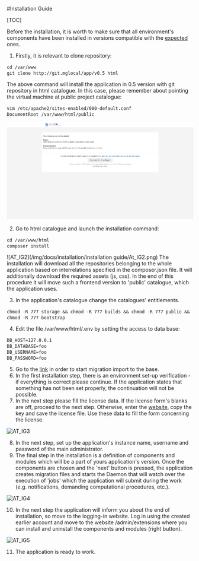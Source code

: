 #Installation Guide  

[TOC]

Before the installation, it is worth to make sure that all environment's components have been installed in versions compatible with the [expected](https://inbssoftware.atlassian.net/wiki/display/AS/Requirements) ones.  
  
1. Firstly, it is relevant to clone repository:  
<pre><code>cd /var/www
git clone http://git.mglocal/app/v0.5 html</code></pre> 
The above command will install the application in 0.5 version with git repository in html catalogue. 
In this case, please remember about pointing the virtual machine at public project catalogue:  
<pre><code>vim /etc/apache2/sites-enabled/000-default.conf  
DocumentRoot /var/www/html/public</code></pre>
  
  ![AT_IG1](../img/docs/basics/installation/common_problems/common_problems_1.png)
  
2. Go to html catalogue and launch the installation command:  
<pre><code>cd /var/www/html
composer install</code></pre>
  ![AT_IG2](/img/docs/installation/installation guide/At_IG2.png)
The installation will download all the repositories belonging to the whole application based on interrelations specified in the composer.json file. It will additionally download the required assets (js, css). In the end of this procedure it will move such a frontend version to 'public' catalogue, which the application uses.
  
3. In the application's catalogue change the catalogues' entitlements.
<pre><code>chmod -R 777 storage && chmod -R 777 builds && chmod -R 777 public && chmod -R 777 bootstrap</code></pre>
  
4.  Edit the file /var/www/html/.env by setting the access to data base:
<pre><code>DB_HOST=127.0.0.1
DB_DATABASE=foo
DB_USERNAME=foo
DB_PASSWORD=foo</code></pre>
  
5. Go to the [link](http://127.0.0.1/admin/install) in order to start migration import to the base.
6. In the first installation step, there is an environment set-up verification - if everything is correct please continue. If the application states that something has not been set properly, the continuation will not be possible.
7. In the next step please fill the license data. If the license form's blanks are off, proceed to the next step. Otherwise, enter the [website](http://192.168.1.217/license), copy the key and save the license file. Use these data to fill the form concerning the license.
  
  ![AT_IG3](/img/docs/installation/installation_guide/AT_IG3.png)
  
8. In the next step, set up the application's instance name, username and password of the main administrator.
9. The final step in the installation is a definition of components and modules which will be a part of yours application's version. Once the components are chosen and the 'next' button is pressed, the application creates migration files and starts the Daemon that will watch over the execution of 'jobs' which the application will submit during the work (e.g. notifications, demanding computational procedures, etc.).
  
  ![AT_IG4](/img/docs/installation/installation_guide/AT_IG4.png)
  
10. In the next step the application will inform you about the end of installation, so move to the logging-in website. Log in using the created earlier account and move to the website /admin/extensions where you can install and uninstall the components and modules (right button).
  
  ![AT_IG5](/img/docs/installation/installation_guide/AT_IG5.png)
  
11. The application is ready to work.
